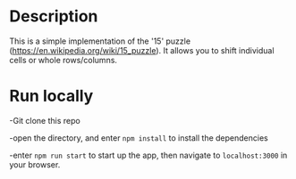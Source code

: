 # Description
This is a simple implementation of the '15' puzzle (https://en.wikipedia.org/wiki/15_puzzle).  It allows you to shift individual cells or whole rows/columns.

# Run locally
-Git clone this repo 

-open the directory, and enter `npm install` to install the dependencies

-enter `npm run start` to start up the app, then navigate to `localhost:3000` in your browser.
